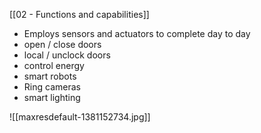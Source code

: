 [[02 - Functions and capabilities]]
- Employs sensors and actuators to complete day to day
- open / close doors
- local / unclock doors
- control energy
- smart robots
- Ring cameras
- smart lighting

![[maxresdefault-1381152734.jpg]]